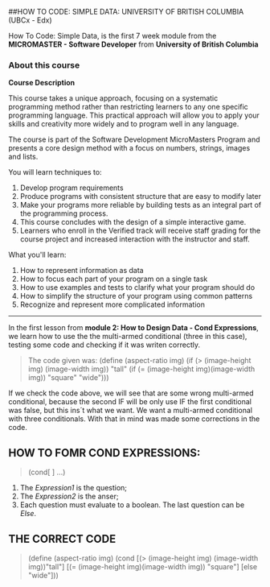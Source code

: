 ##HOW TO CODE: SIMPLE DATA: UNIVERSITY OF BRITISH COLUMBIA (UBCx - Edx)

How To Code: Simple Data, is the first 7 week module from the **MICROMASTER - Software Developer** from **University of British Columbia**

### About this course 

**Course Description**

This course takes a unique approach, focusing on a systematic programming method rather than restricting learners to any one specific programming language. This practical approach will allow you to apply your skills and creativity more widely and to program well in any language.

The course is part of the Software Development MicroMasters Program and presents a core design method with a focus on numbers, strings, images and lists.

You will learn techniques to:

1. Develop program requirements
2. Produce programs with consistent structure that are easy to modify later
3. Make your programs more reliable by building tests as an integral part of the programming process.
4. This course concludes with the design of a simple interactive game.
5. Learners who enroll in the Verified track will receive staff grading for the course project and increased interaction with the instructor and staff.

What you'll learn:
1. How to represent information as data
2. How to focus each part of your program on a single task
3. How to use examples and tests to clarify what your program should do
4. How to simplify the structure of your program using common patterns
5. Recognize and represent more complicated information

<hr>

In the first lesson from **module 2: How to Design Data - Cond Expressions**, we learn how to use the the multi-armed conditional (three in this case), testing some code and checking if it was writen correctly. 

> The code given was:
>  (define (aspect-ratio img)
>      (if (> (image-height img) (image-width img))
>          "tall"
>          (if (= (image-height img)(image-width img))
>              "square"
>              "wide")))
>             

If we check the code above, we will see that are some wrong multi-armed conditional, because the second IF will be only use IF the first conditional was false, but this ins´t what we want. We want a multi-armed conditional with three conditionals. With that in mind was made some corrections in the code.

## HOW TO FOMR COND EXPRESSIONS:

> (cond[<Expression1> <Expression2>]
>     ...)

1. The *Expression1* is the question;
2. The *Expression2* is the anser;
3. Each question must evaluate to a boolean. The last question can be *Else*.

## THE CORRECT CODE 

> (define (aspect-ratio img)
>   (cond [(> (image-height img) (image-width img))"tall"]
>         [(= (image-height img)(image-width img)) "square"]
>         [else "wide"]))
